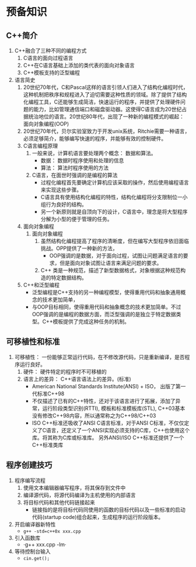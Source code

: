 # 预备知识

## C++简介

1. C++融合了三种不同的编程方式
   1. C语言的面向过程语言
   2. C++在C语言基础上添加的类代表的面向对象语言
   3. C++模板支持的泛型编程
2. 语言简史
   1. 20世纪70年代，C和Pascal这样的语言引领人们进入了结构化编程时代，这种机制把秩序和规程进入了迫切需要这种性质的领域。除了提供了结构化编程工具，C还能够生成简洁，快速运行的程序，并提供了处理硬件问题的能力，比如管理通信端口和磁盘驱动器。这使得C语言成为20世纪占据统治地位的语言。20世纪80年代，出现了一种新的编程模式的崛起： 面向对象编程(OOP)
   2. 20世纪70年代，贝尔实验室致力于开发unix系统，Ritchie需要一种语言，必须足够简介，能够编写快速的程序，并能够有效的控制硬件。
   3. C语言编程原理
      1. 一般来说，计算机语言要处理两个概念： 数据和算法。
         * 数据： 数据时程序使用和处理的信息
         * 算法： 算法时程序使用的方法
      2. C语言，在面世时强调的是编程的算法
         * 过程化编程首先要确定计算机应该采取的操作，然后使用编程语言来实现这些步骤。
         * C语言具有使用结构化编程的特性，结构化编程将分支限制位一小组行为良好的结构。
         * 另一个新原则就是自顶向下的设计，C语言中，理念是将大型程序分解为小型的便于管理的任务。
   4. 面向对象编程
      1. 面向对象编程
         1. 虽然结构化编程提高了程序的清晰度，但在编写大型程序依旧面临挑战。OPP提供了一种新的方法，
            * OOP强调的是数据，对于面向过程，试图让问题满足语言的要求，但是面向对象试图让语言来满足问题的要求。
         2. C++ 类是一种规范，描述了新型数据格式，对象根据这种规范构造的特定数据结构。
   5. C++和泛型编程
      * 泛型编程是C++支持的另一种编程模型，使得重用代码和抽象通用概念的技术更加简单，
      * 与OOP目标相同，使得重用代码和抽象概念的技术更加简单。不过OOP强调的是编程的数据方面，而泛型强调的是独立于特定数据类型。C++模板提供了完成这种任务的机制。

## 可移植性和标准

1. 可移植性： 一份能够正常运行代码，在不修改源代码，只是重新编译，是否程序运行良好。
   1. 硬件： 硬件特定的程序时不可移植的
   2. 语言上的差异： C++语言语法上的差异。(标准)
      * American National Standards Institute(ANSI) + ISO， 出版了第一代标准C++98
      * 不仅描述了已有的C++特性，还对于该语言进行了拓展，添加了异常，运行阶段类型识别(RTTI), 模板和标准模板库(STL), C++03基本没有修改C++98内容，所以通常称之为C++98/C++03
      * ISO C++标准还吸收了ANSI C语言标准，对于ANSI C标准，不仅仅定义了C语言，还定义了一个ANSI实现必须支持的C库，C++也使用这个库。将其称为C库或标准库。 另外ANSI/ISO C++标准还提供了一个C++标准类库

## 程序创建技巧

1. 程序编写流程
   1. 使用文本编辑器编写程序，将其保存到文件中
   2. 编译源代码，将源代码编译为主机使用的内部语言
   3. 将目标代码和其他代码链接起来
      * 链接指的是将目标代码同使用的函数的目标代码以及一些标准的启动代码(startup code)组合起来，生成程序的运行阶段版本。
2. 开启编译器新特性
   * `g++ -std=c++0x xxx.cpp`
3. 引入函数库
   * ·g++ xxx.cpp -lm·
4. 等待控制台输入
   * `cin.get();`